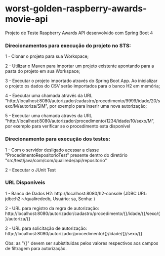 # worst-golden-raspberry-awards-movie-api
Projeto de Teste Raspberry Awards API desenvolvido com Spring Boot 4

### Direcionamentos para execução do projeto no STS:

1 - Clonar o projeto para sua Workspace;

2 - Utilizar o Maven para importar um projeto existente apontando para a pasta do projeto em sua Workspace;

3 - Executar o projeto importado através do Spring Boot App. Ao inicializar o projeto os dados do CSV serão importados
para o banco H2 em memória;

4 - Executar uma chamada através da URL "http://localhost:8080/autorizador/cadastro/procedimento/9999/idade/20/sexo/M/autoriza/SIM", por exemplo para inserir uma nova autorização;

5 - Executar uma chamada através da URL
"http://localhost:8080/autorizador/procedimento/1234/idade/10/sexo/M", por exemplo para verificar se o procedimento esta disponível

### Direcionamento para execução dos testes:

1 - Com o servidor desligado acessar a classe "ProcedimentoRepositorioTest" presente dentro do diretório
"src/test/java/com/com/qualirede/api/repositorio"

2 - Executar o JUnit Test

### URL Disponíveis

1 - Banco de Dados H2: http://localhost:8080/h2-console (JDBC URL: jdbc:h2:~/qualirededb, Usuário: sa, Senha: )

2 - URL para registro da regra de autorização: http://localhost:8080/autorizador/cadastro/procedimento/{}/idade/{}/sexo/{}/autoriza/{}

2 - URL para solicitação de autorização: 
http://localhost:8080/autorizador/procedimento/{}/idade/{}/sexo/{}

Obs: as "{}" devem ser subistituidas pelos valores respectivos aos campos de filtragem para autorização.
